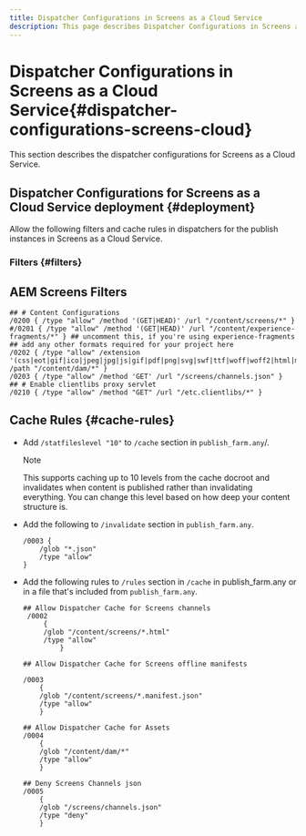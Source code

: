 ```yaml
---
title: Dispatcher Configurations in Screens as a Cloud Service
description: This page describes Dispatcher Configurations in Screens as a Cloud Service.
---
```


# Dispatcher Configurations in Screens as a Cloud Service{#dispatcher-configurations-screens-cloud}

This section describes the dispatcher configurations for Screens as a Cloud Service.

## Dispatcher Configurations for Screens as a Cloud Service deployment {#deployment}

Allow the following filters and cache rules in dispatchers for the publish instances in Screens as a Cloud Service.

### Filters {#filters}

## AEM Screens Filters
 
```
## # Content Configurations
/0200 { /type "allow" /method '(GET|HEAD)' /url "/content/screens/*" }
#/0201 { /type "allow" /method '(GET|HEAD)' /url "/content/experience-fragments/*" } ## uncomment this, if you're using experience-fragments
## add any other formats required for your project here
/0202 { /type "allow" /extension '(css|eot|gif|ico|jpeg|jpg|js|gif|pdf|png|svg|swf|ttf|woff|woff2|html|mp4|mov|m4v)' /path "/content/dam/*" }
/0203 { /type "allow" /method 'GET' /url "/screens/channels.json" }
## # Enable clientlibs proxy servlet
/0210 { /type "allow" /method "GET" /url "/etc.clientlibs/*" }
```

## Cache Rules {#cache-rules}

* Add `/statfileslevel "10"` to `/cache` section in `publish_farm.any`/.

   >[!NOTE]
   >This supports caching up to 10 levels from the cache docroot and invalidates when content is published rather than invalidating everything. You can change this level based on how deep your content structure is.

* Add the following to `/invalidate` section in `publish_farm.any`.

   ```
   /0003 {
       /glob "*.json"
       /type "allow"
   }
   ```

* Add the following rules to `/rules` section in `/cache` in publish_farm.any or in a file that's included from `publish_farm.any`.

   ```
   ## Allow Dispatcher Cache for Screens channels
    /0002
        {
        /glob "/content/screens/*.html"
        /type "allow"
            }

   ## Allow Dispatcher Cache for Screens offline manifests

   /0003
       {
       /glob "/content/screens/*.manifest.json"
       /type "allow"
       }

   ## Allow Dispatcher Cache for Assets
   /0004
       {
       /glob "/content/dam/*"
       /type "allow"
       }

   ## Deny Screens Channels json
   /0005
       {
       /glob "/screens/channels.json"
       /type "deny"
       }
   ```